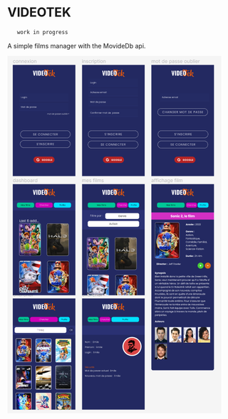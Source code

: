 # VIDEOTEK

```css
   work in progress
```

A simple films manager with  the MovideDb api.

![capture1](https://github.com/markusemile/videoTek/blob/dev/Capture.PNG)

